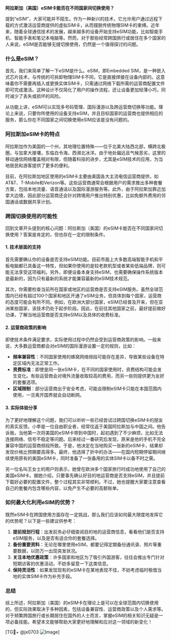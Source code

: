 **阿拉斯加（美国）eSIM卡能否在不同国家间切换使用？**

提到“eSIM”，大家可能并不陌生。作为一种新兴的技术，它允许用户通过远程下载的方式激活运营商提供的虚拟SIM卡，从而摆脱传统物理SIM卡的束缚。近年来，随着全球通信技术的发展，越来越多的设备开始支持eSIM功能，比如智能手机、智能手表和笔记本电脑等。然而，对于那些经常跨国旅行或居住在多个国家的人来说，eSIM是否能够无缝切换使用，仍然是一个值得探讨的问题。

### 什么是eSIM？

首先，我们来简单了解一下eSIM是什么。eSIM，即Embedded SIM，是一种嵌入式芯片技术，与传统的可拆卸物理SIM卡不同，它是直接焊接在设备内部的。这意味着你不需要再插入或更换实体SIM卡，只需通过网络下载所需的运营商配置文件即可完成激活。这种设计不仅简化了用户的操作流程，还让设备更加轻薄小巧，同时减少了丢失或损坏的风险。

从功能上讲，eSIM可以实现多号码管理、国际漫游以及跨运营商切换等功能。理论上来说，只要你所使用的设备支持eSIM，并且目标国家的运营商也提供相应的服务，那么你在不同国家之间切换使用eSIM应该是没有问题的。

### 阿拉斯加eSIM卡的特点

阿拉斯加作为美国的一个州，其地理位置特殊——位于北美大陆西北部，横跨北极圈，与加拿大接壤，东临白令海，西濒北冰洋。由于地处偏远且气候恶劣，这里的移动通信网络覆盖相对有限，但随着科技的进步，尤其是eSIM技术的应用，为当地居民和游客提供了更多的便利。

目前，在阿拉斯加地区使用的eSIM卡主要由美国各大主流电信运营商提供，如AT&T、T-Mobile和Verizon等。这些运营商通常会根据用户的需求推出多种套餐方案，包括本地流量、语音通话以及国际漫游服务等。此外，由于阿拉斯加靠近加拿大边境，因此部分运营商还会针对跨境用户推出特别优惠，比如免额外费用的邻国通话或数据共享计划。

### 跨国切换使用的可能性

回到文章开头提到的核心问题：阿拉斯加（美国）的eSIM卡能否在不同国家间切换使用？答案是肯定的，但也存在一定的限制条件。

#### 1. 技术层面的支持
首先需要确认你的设备是否支持eSIM功能。目前市面上大多数高端智能手机和平板电脑都已具备这一特性，但如果你使用的是较老款机型或者某些低端品牌，则可能无法享受这项福利。另外，即便设备本身支持eSIM，也需要确保操作系统版本是最新的，因为只有最新的系统才能兼容最新的eSIM技术规范。

其次，你需要检查当前所在国家或地区的运营商是否支持eSIM服务。虽然全球范围内已经有超过100个国家和地区开通了eSIM业务，但具体到每个国家，运营商的态度可能会有所不同。例如，在欧洲大部分国家，eSIM已经普及开来，但在亚洲某些国家，该技术仍处于起步阶段。因此，在前往其他国家之前，最好提前做好功课，了解当地运营商是否支持eSIM以及具体的收费标准。

#### 2. 运营商政策的影响
即使技术条件满足要求，实际使用过程中仍然会受到运营商政策的影响。一般来说，大多数运营商都会对eSIM的国际漫游设置一定的规则，比如：

- **频率兼容性**：不同国家使用的蜂窝网络频段可能存在差异，导致某些设备在特定区域内无法正常工作。
- **资费标准**：即使是同一张eSIM卡，在不同的国家使用时，资费结构可能会发生变化。有些运营商会对境外流量收取较高的费用，而另一些则提供更为友好的套餐选项。
- **区域限制**：部分运营商出于安全考虑，可能会限制eSIM卡只能在本国范围内使用，一旦离开国界就会自动断网。

#### 3. 实际体验分享
为了更好地理解这个问题，我们可以听听一些已经尝试过跨国切换eSIM卡的朋友的真实反馈。小李是一位自由职业者，经常往返于美国阿拉斯加与中国之间。他告诉我，当他第一次将美国的eSIM卡带到中国时，起初遇到了不少麻烦，比如无法连接网络、信号不稳定等问题。后来经过一番研究后发现，原来是他的手机不完全兼容中国的运营商频段所致。于是，他决定在当地购买一张新的eSIM卡，结果却发现价格比预期要高得多。最终，他选择了折中的办法——在国内短期停留期间继续使用原有的美国eSIM卡，同时准备了一张备用的实体SIM卡以备不时之需。

另一位名叫王女士的用户则表示，她曾在欧洲多个国家旅行时成功地使用了自己的美国eSIM卡。据她介绍，只要事先确认好目的地运营商是否支持eSIM，并且提前下载好必要的配置文件，整个过程其实非常顺利。不过，她也提醒大家要注意查看自己的套餐内包含哪些内容，以免产生不必要的高额账单。

### 如何最大化利用eSIM的优势？

既然eSIM卡在跨国使用方面存在一定挑战，那么我们应该如何最大限度地发挥它的优势呢？以下是一些建议供参考：

1. **提前规划行程**：出发前务必仔细查阅目的地的运营商信息，看看他们是否支持eSIM服务，以及是否有适合你的套餐选择。
2. **备份重要资料**：无论在哪里使用eSIM，都要记得定期备份通讯录、照片等重要数据，以防万一出现突发状况。
3. **关注本地优惠政策**：许多国家和地区为了吸引外国游客，往往会推出专门针对短期访客的优惠活动，不妨多留意一下这类信息。
4. **保持灵活性**：如果发现现有的eSIM卡在某地表现不佳，不妨考虑临时租借当地的实体SIM卡作为补充手段。

### 总结

综上所述，阿拉斯加（美国）的eSIM卡在理论上是可以在全球范围内切换使用的，但实际效果取决于多种因素，包括设备兼容性、运营商政策以及个人需求等。对于频繁跨国旅行或长期居住在国外的人士而言，掌握eSIM的相关知识无疑是一项必备技能。希望本文能够帮助大家更好地理解和应对这一领域的新变化！

[TG💪+ @jx0703 ![Image](https://github.com/user-attachments/assets/dbca1d08-cadb-493c-b0ec-ad6f7a83f270)]
